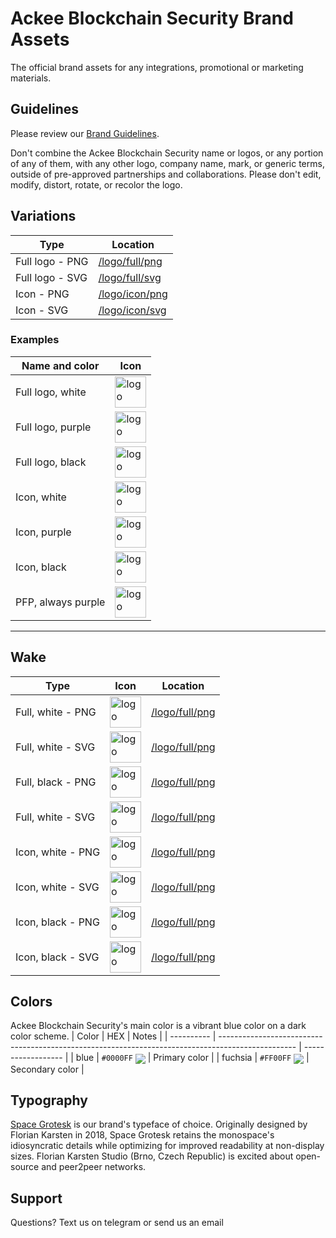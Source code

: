 # Ackee Blockchain Security Brand Assets

The official brand assets for any integrations, promotional or marketing materials.

## Guidelines
Please review our [Brand Guidelines](https://drive.google.com/file/d/1LKxgGTYuJDBviTSfLle0BMZcZmcxyERv/view?usp=sharing). 

Don't combine the Ackee Blockchain Security name or logos, or any portion of any of them, with any other logo, company name, mark, or generic terms, outside of pre-approved partnerships and collaborations. Please don't edit, modify, distort, rotate, or recolor the logo. 

## Variations
| Type            | Location                          |
| --------------- | --------------------------------- |
| Full logo - PNG | [/logo/full/png](/logo/full/png/) |
| Full logo - SVG | [/logo/full/svg](/logo/full/svg/) |
| Icon - PNG      | [/logo/icon/png](/logo/icon/png)  |
| Icon - SVG      | [/logo/icon/svg](/logo/icon/svg)  |

### Examples

| Name and color     | Icon                                                              |
| ------------------ | ----------------------------------------------------------------- |
| Full logo, white   | <img src="logo/full/png/logo_white.png" alt="logo" height="50"/>  |
| Full logo, purple  | <img src="logo/full/png/logo_purple.png" alt="logo" height="50"/> |
| Full logo, black   | <img src="logo/full/png/logo_black.png" alt="logo" height="50"/>  |
| Icon, white        | <img src="logo/icon/png/icon_white.png" alt="logo" height="50"/>  |
| Icon, purple       | <img src="logo/icon/png/icon_purple.png" alt="logo" height="50"/> |
| Icon, black        | <img src="logo/icon/png/icon_black.png" alt="logo" height="50"/>  |
| PFP, always purple | <img src="logo/icon/png/icon_pfp.png" alt="logo" height="50"/>    |

---

## Wake
| Type     | Icon                                                              | Location |
| ------------------ | ----------------------------------------------------------------- | ------------------ |
| Full, white - PNG  | <img src="logo/full/png/logo_white.png" alt="logo" height="50"/>  | [/logo/full/png](/logo/wake_white/full/png/) |
| Full, white - SVG  | <img src="logo/full/png/logo_white.png" alt="logo" height="50"/>  | [/logo/full/png](/logo/wake_white/full/svg/) |
| Full, black - PNG  | <img src="logo/full/png/logo_purple.png" alt="logo" height="50"/> | [/logo/full/png](/logo/wake_black/full/png/) |
| Full, white - SVG  | <img src="logo/full/png/logo_white.png" alt="logo" height="50"/>  | [/logo/full/png](/logo/wake_black/full/svg/) |
| Icon, white - PNG  | <img src="logo/full/png/logo_white.png" alt="logo" height="50"/>  | [/logo/full/png](/logo/wake_white/icon/png/) |
| Icon, white - SVG  | <img src="logo/full/png/logo_white.png" alt="logo" height="50"/>  | [/logo/full/png](/logo/wake_white/icon/svg/) |
| Icon, black - PNG  | <img src="logo/full/png/logo_white.png" alt="logo" height="50"/>  | [/logo/full/png](/logo/wake_black/icon/png/) |
| Icon, black - SVG  | <img src="logo/full/png/logo_white.png" alt="logo" height="50"/>  | [/logo/full/png](/logo/wake_black/icon/svg/) |

## Colors

Ackee Blockchain Security's main color is a vibrant blue color on a dark color scheme. 
| Color      | HEX                                                                                               | Notes              |
| ---------- | ------------------------------------------------------------------------------------------------- | ------------------ |
| blue | `#0000FF` <img valign='middle' src='https://readme-swatches.vercel.app/0000FF?style=circle&b=0'/> | Primary color                   |
| fuchsia  | `#FF00FF` <img valign='middle' src='https://readme-swatches.vercel.app/FF00FF?style=circle&b=0'/> | Secondary color  |


## Typography

[Space Grotesk](https://floriankarsten.github.io/space-grotesk/) is our brand's typeface of choice.  Originally designed by Florian Karsten in 2018, Space Grotesk retains the monospace's idiosyncratic details while optimizing for improved readability at non-display sizes. Florian Karsten Studio (Brno, Czech Republic) is excited about open-source and peer2peer networks.

## Support

Questions? Text us on telegram or send us an email
